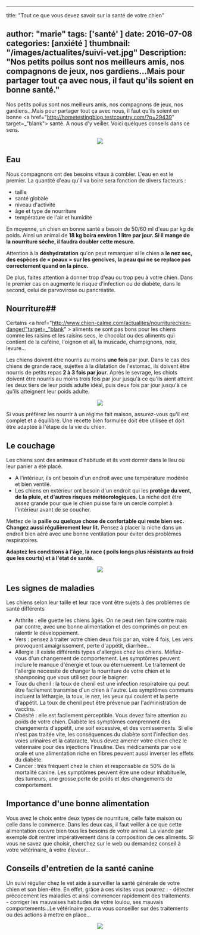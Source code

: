 
---
title: "Tout ce que vous devez savoir sur la santé de votre chien"

author: "marie"
tags: ['santé' ]
date: 2016-07-08
categories: [anxiété ]
thumbnail: "/images/actualites/suivi-vet.jpg"
Description: "Nos petits poilus sont nos meilleurs amis, nos compagnons de jeux, nos gardiens...Mais pour partager tout ça avec nous, il faut qu'ils soient en bonne santé."
---

Nos petits poilus sont nos meilleurs amis, nos compagnons de jeux, nos gardiens...Mais pour partager tout ça avec nous, il faut qu'ils soient en bonne <a href="http://hometestingblog.testcountry.com/?p=29439" target=_"blank"> santé. </a>A nous d'y veiller. Voici quelques conseils dans ce sens.



<p align="center"><img src= "/images/actualites/chien-en-bonne-sante.jpg" class="img-responsive"></p>

## Eau ##
Nous compagnons ont des besoins vitaux à combler. L'eau en est le premier. La quantité d'eau qu'il va boire sera fonction de divers facteurs :
<ul><li>taille</li>
<li>santé globale</li>
<li>niveau d'activité</li>
<li>âge et type de nourriture</li>
<li>température de l'air et humidité </li></ul>

En moyenne, un chien en bonne santé a besoin de 50/60 ml d'eau par kg de poids. Ainsi un animal de <b>18 kg boira environ 1 litre par jour. Si il mange de la nourriture séche, il faudra doubler cette mesure.</b>

Attention à la <b>déshydratation</b> qu'on peut remarquer si le chien a <b>le nez sec, des espèces de « peaux » sur les gencives, la peau qui ne se replace pas correctement quand on la pince. </b>

De plus, faites attention à donner trop d'eau ou trop peu à votre chien. Dans le premier cas on augmente le risque d'infection ou de diabète, dans le second, celui de parvovirose ou  pancréatite.




## Nourriture##
Certains <a href="http://www.chien-calme.com/actualites/nourriturechien-danger/"target=_"blank" > aliments </a>ne sont pas bons pour les chiens comme les raisins et les raisins secs, le chocolat ou des aliments qui contient de la caféine, l'oignon et ail, la muscade, champignons, noix, levure...


Les chiens doivent être nourris au moins <b>une fois</b> par jour. Dans le cas des chiens de grande race, sujettes à la dilatation de l'estomac, ils doivent être nourris de petits repas<b> 2 à 3 fois par jour</b>. Après le sevrage, les chiots doivent être nourris au moins trois fois par jour jusqu'à ce qu'ils aient atteint les deux tiers de leur poids adulte idéal, puis deux fois par jour jusqu'à ce qu'ils atteignent leur poids adulte.

<p align="center"><img src= "/images/actualites/choisir-les-croquettes-pour-chien.jpg"class="img-respnsive"></p>

Si vous préférez les nourrir à un régime fait maison, assurez-vous qu'il est complet et a équilibré. Une recette bien formulée doit être utilisée et doit être adaptée à l'étape de la vie du chien.


## Le couchage ##

Les chiens sont des animaux d'habitude et ils vont dormir dans le lieu où leur panier a été placé.
- A l'intérieur, ils ont besoin d'un endroit avec une température modérée et bien ventilé.
- Les chiens en extérieur ont besoin d'un endroit qui les <b>protège du vent, de la pluie, et d'autres risques météorologiques.</b> La niche doit être assez grande pour que le chien puisse faire un cercle complet à l'intérieur avant de se coucher.

 Mettez de la <b>paille ou quelque chose de confortable qui reste bien sec. Changez aussi régulièrement leur lit.</b> Pensez à placer la niche dans un endroit bien aéré avec une bonne ventilation pour éviter des problèmes respiratoires.

 <b>Adaptez les conditions à l'âge, la race ( poils longs plus résistants au froid que les courts) et à l'état de santé.</b>

<p align="center"><img src= "/images/actualites/niche-pour-chien.jpg"class="img-respnsive"></p>

## Les signes de maladies ##
Les chiens selon leur taille et leur race vont être sujets à des problèmes de santé différents
<ul><li>Arthrite : elle guette les chiens âgés. On ne peut rien faire contre mais par contre, avec une bonne alimentation et des comprimés on peut en ralentir le développement. </li>
<li>Vers : pensez à traiter votre chien deux fois par an, voire 4 fois, Les vers provoquent amaigrissement, perte d'appétit, diarrhée...</li>
<li>Allergie :Il existe différents types d'allergies chez les chiens. Méfiez-vous d'un changement de comportement. Les symptômes peuvent inclure le manque d'énergie et toux  ou éternuement. Le traitement de l'allergie nécessite de changer la nourriture de votre chien et le shampooing que vous utilisez pour le baigner. </li>
<li>Toux du chenil : la toux de chenil est une infection respiratoire qui peut être facilement transmise d'un chien à l'autre. Les symptômes communs incluent la léthargie, la toux, le nez, les yeux qui coulent et la perte d'appétit. La toux de chenil peut être prévenue par l'administration de vaccins. </li>
<li>Obésité : elle est facilement perceptible. Vous devez faire attention au poids de votre chien. </li<
<li>Diabète les symptômes comprennent des changements d'appétit, une soif excessive, et des vomissements. Si elle n'est pas  traitée vite, les conséquences du diabète sont l'infection des voies urinaires et la cataracte.
    Vous devez amener votre chien chez le vétérinaire pour  des injections l'insuline. Des médicaments par voie orale et une alimentation riche en fibres peuvent aussi inverser les effets du diabète. </li>
    <li> Cancer : très fréquent chez le chien et responsable de 50% de la mortalité canine. Les symptômes peuvent être une odeur inhabituelle, des tumeurs, une grosse perte de poids et des changements de comportement.</li></ul>

 <h2> Importance d'une bonne alimentation </h2>

Vous avez le choix entre deux types de nourriture, celle faite maison ou celle dans le commerce. Dans les deux cas, il faut veiller à ce que cette alimentation couvre bien tous les besoins de votre animal. La viande par exemple doit rentrer impérativement dans la composition de ces aliments. Si vous ne savez que choisir, cherchez sur le web ou demandez conseil à votre vétérinaire, à votre éleveur...

<h2>  Conseils d'entretien de la santé canine </h2>

Un suivi régulier chez le vet aide à surveiller la santé générale de votre chien et son bien-être. En effet, grâce à ces visites vous pourrez :
    - détecter précocement les maladies et ainsi commencer rapidement des traitements.
    - corriger les mauvaises habitudes de votre loulou, ses mauvais comportements...Le vétérinaire pourra vous conseiller sur des traitements ou des actions à mettre en place...

<p align="center"><img src= "/images/actualites/comportement-chien-2.jpg"class="img-respnsive">